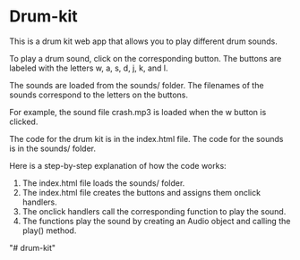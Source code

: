 # Drum-kit

This is a drum kit web app that allows you to play different drum sounds.

To play a drum sound, click on the corresponding button. The buttons are labeled with the letters w, a, s, d, j, k, and l.

The sounds are loaded from the sounds/ folder. The filenames of the sounds correspond to the letters on the buttons.

For example, the sound file crash.mp3 is loaded when the w button is clicked.

The code for the drum kit is in the index.html file. The code for the sounds is in the sounds/ folder.

Here is a step-by-step explanation of how the code works:

1. The index.html file loads the sounds/ folder.
2. The index.html file creates the buttons and assigns them onclick handlers.
3. The onclick handlers call the corresponding function to play the sound.
4. The functions play the sound by creating an Audio object and calling the play() method.

"# drum-kit" 
